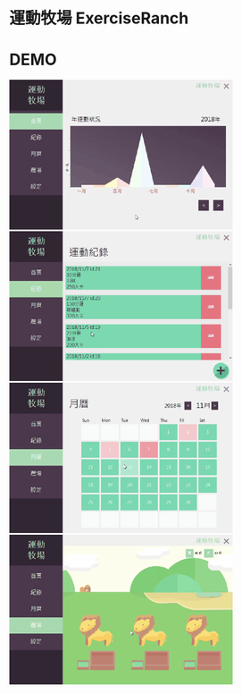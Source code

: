 # 運動牧場 ExerciseRanch

# DEMO
<img src="./pic/demo/demo1.gif" width="400"> <img src="./pic/demo/demo2.gif" width="400">
<img src="./pic/demo/demo3.gif" width="400"> <img src="./pic/demo/demo4.gif" width="400">

